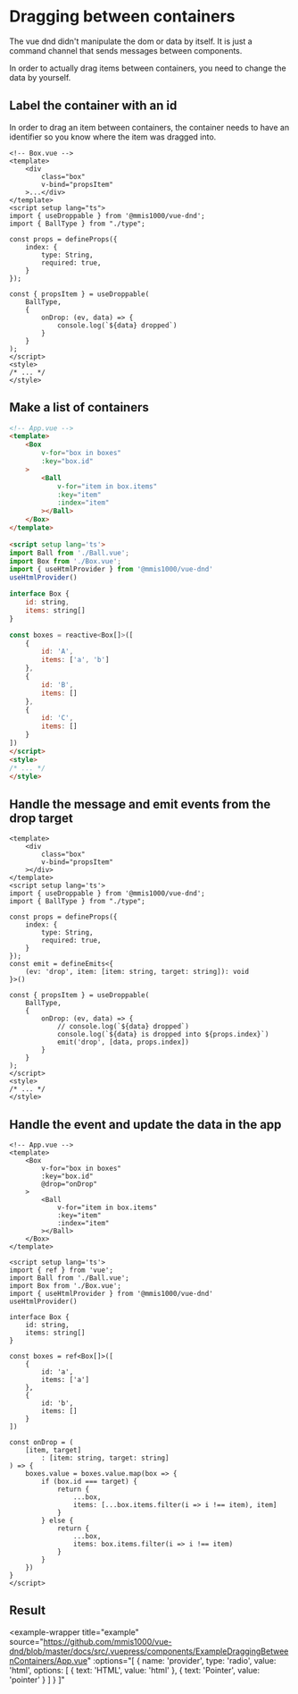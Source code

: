 # Dragging between containers

The vue dnd didn't manipulate the dom or data by itself.
It is just a command channel that sends messages between components.

In order to actually drag items between containers,
you need to change the data by yourself.

## Label the container with an id

In order to drag an item between containers,
the container needs to have an identifier so you know where the item was dragged into.

```html{12-17}
<!-- Box.vue -->
<template>
    <div
        class="box"
        v-bind="propsItem"
    >...</div>
</template>
<script setup lang="ts">
import { useDroppable } from '@mmis1000/vue-dnd';
import { BallType } from "./type";

const props = defineProps({
    index: {
        type: String,
        required: true,
    }
});

const { propsItem } = useDroppable(
    BallType,
    {
        onDrop: (ev, data) => {
            console.log(`${data} dropped`)
        }
    }
);
</script>
<style>
/* ... */
</style>
```

## Make a list of containers

```html
<!-- App.vue -->
<template>
    <Box
        v-for="box in boxes"
        :key="box.id"
    >
        <Ball
            v-for="item in box.items"
            :key="item"
            :index="item"
        ></Ball>
    </Box>
</template>
    
<script setup lang='ts'>
import Ball from './Ball.vue';
import Box from './Box.vue';
import { useHtmlProvider } from '@mmis1000/vue-dnd'
useHtmlProvider()

interface Box {
    id: string,
    items: string[]
}

const boxes = reactive<Box[]>([
    {
        id: 'A',
        items: ['a', 'b']
    },
    {
        id: 'B',
        items: []
    },
    {
        id: 'C',
        items: []
    }
])
</script>
<style>
/* ... */
</style>
```

## Handle the message and emit events from the drop target

```html{17-19,25-27}
<template>
    <div
        class="box"
        v-bind="propsItem"
    ></div>
</template>
<script setup lang='ts'>
import { useDroppable } from '@mmis1000/vue-dnd';
import { BallType } from "./type";

const props = defineProps({
    index: {
        type: String,
        required: true,
    }
});
const emit = defineEmits<{
    (ev: 'drop', item: [item: string, target: string]): void
}>()

const { propsItem } = useDroppable(
    BallType,
    {
        onDrop: (ev, data) => {
            // console.log(`${data} dropped`)
            console.log(`${data} is dropped into ${props.index}`)
            emit('drop', [data, props.index])
        }
    }
);
</script>
<style>
/* ... */
</style>
```

## Handle the event and update the data in the app

```html{6,38-56}
<!-- App.vue -->
<template>
    <Box
        v-for="box in boxes"
        :key="box.id"
        @drop="onDrop"
    >
        <Ball
            v-for="item in box.items"
            :key="item"
            :index="item"
        ></Ball>
    </Box>
</template>
    
<script setup lang='ts'>
import { ref } from 'vue';
import Ball from './Ball.vue';
import Box from './Box.vue';
import { useHtmlProvider } from '@mmis1000/vue-dnd'
useHtmlProvider()

interface Box {
    id: string,
    items: string[]
}

const boxes = ref<Box[]>([
    {
        id: 'a',
        items: ['a']
    },
    {
        id: 'b',
        items: []
    }
])

const onDrop = (
    [item, target]
        : [item: string, target: string]
) => {
    boxes.value = boxes.value.map(box => {
        if (box.id === target) {
            return {
                ...box,
                items: [...box.items.filter(i => i !== item), item]
            }
        } else {
            return {
                ...box,
                items: box.items.filter(i => i !== item)
            }
        }
    })
}
</script>
```

## Result

<example-wrapper
    title="example"
    source="https://github.com/mmis1000/vue-dnd/blob/master/docs/src/.vuepress/components/ExampleDraggingBetweenContainers/App.vue"
    :options="[
        {
            name: 'provider',
            type: 'radio',
            value: 'html',
            options: [
                { text: 'HTML', value: 'html' },
                { text: 'Pointer', value: 'pointer' }
            ]
        }
    ]"
>
<template v-slot="{ provider }">
<example-dragging-between-containers-app :provider="provider"></example-dragging-between-containers-app>
</template>
</example-wrapper>
